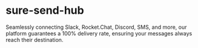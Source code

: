 # sure-send-hub
Seamlessly connecting Slack, Rocket.Chat, Discord, SMS, and more, our platform guarantees a 100% delivery rate, ensuring your messages always reach their destination.
